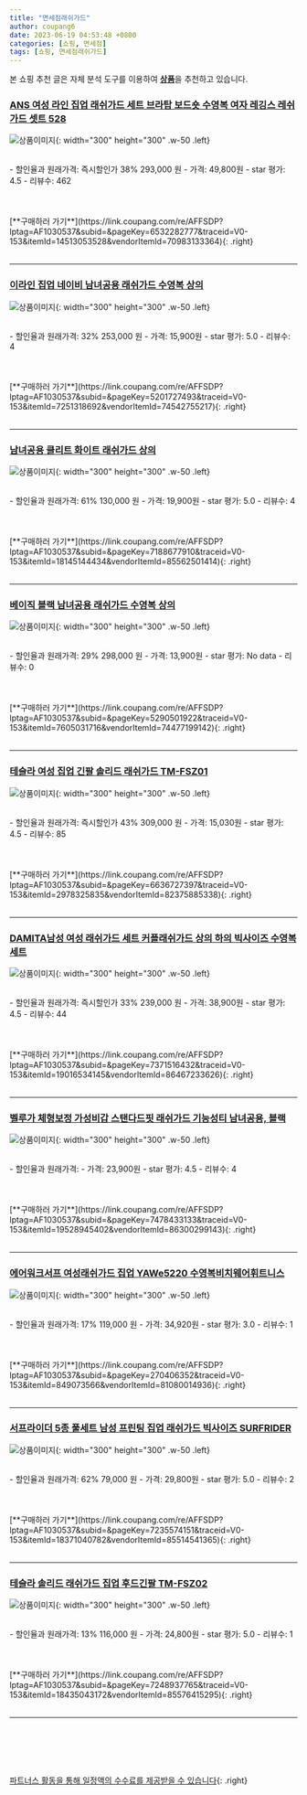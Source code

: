 ```yaml
---
title: "면세점래쉬가드"
author: coupang6
date: 2023-06-19 04:53:48 +0800
categories: [쇼핑, 면세점]
tags: [쇼핑, 면세점래쉬가드]
---
```


본 쇼핑 추천 글은 자체 분석 도구를 이용하여 [**상품**](https://link.coupang.com/a/bao1ui)을 추천하고 있습니다.

### [ANS 여성 라인 집업 래쉬가드 세트 브라탑 보드숏 수영복 여자 레깅스 레쉬가드 셋트 528](https://link.coupang.com/re/AFFSDP?lptag=AF1030537&subid=&pageKey=6532282777&traceid=V0-153&itemId=14513053528&vendorItemId=70983133364)

![상품이미지](https://thumbnail10.coupangcdn.com/thumbnails/remote/230x230ex/image/vendor_inventory/7689/f1593d8c5138439249592b476c727f7c964d9f079e94c4aee91144df55b8.jpg){: width="300" height="300" .w-50 .left}


<br>
- 할인율과 원래가격: 즉시할인가 38%  293,000   원
- 가격: 49,800원
- star 평가: 4.5
- 리뷰수: 462
<br>
<br>
<br>
<br>
[**구매하러 가기**](https://link.coupang.com/re/AFFSDP?lptag=AF1030537&subid=&pageKey=6532282777&traceid=V0-153&itemId=14513053528&vendorItemId=70983133364){: .right}
<br>
<br>

---

### [이라인 집업 네이비 남녀공용 래쉬가드 수영복 상의](https://link.coupang.com/re/AFFSDP?lptag=AF1030537&subid=&pageKey=5201727493&traceid=V0-153&itemId=7251318692&vendorItemId=74542755217)

![상품이미지](https://thumbnail7.coupangcdn.com/thumbnails/remote/230x230ex/image/vendor_inventory/890b/ebb33d81e231dfbfc02ede21634d542269566af648514d3daf28df09b377.jpg){: width="300" height="300" .w-50 .left}


<br>
- 할인율과 원래가격: 32%  253,000   원
- 가격: 15,900원
- star 평가: 5.0
- 리뷰수: 4
<br>
<br>
<br>
<br>
[**구매하러 가기**](https://link.coupang.com/re/AFFSDP?lptag=AF1030537&subid=&pageKey=5201727493&traceid=V0-153&itemId=7251318692&vendorItemId=74542755217){: .right}
<br>
<br>

---

### [남녀공용 클리트 화이트 래쉬가드 상의](https://link.coupang.com/re/AFFSDP?lptag=AF1030537&subid=&pageKey=7188677910&traceid=V0-153&itemId=18145144434&vendorItemId=85562501414)

![상품이미지](https://thumbnail6.coupangcdn.com/thumbnails/remote/230x230ex/image/vendor_inventory/b468/69cdaa625b40a47b615e9934f1d4229076a4dbc0b3a788c880061cb4c7e6.jpg){: width="300" height="300" .w-50 .left}


<br>
- 할인율과 원래가격: 61%  130,000   원
- 가격: 19,900원
- star 평가: 5.0
- 리뷰수: 4
<br>
<br>
<br>
<br>
[**구매하러 가기**](https://link.coupang.com/re/AFFSDP?lptag=AF1030537&subid=&pageKey=7188677910&traceid=V0-153&itemId=18145144434&vendorItemId=85562501414){: .right}
<br>
<br>

---

### [베이직 블랙 남녀공용 래쉬가드 수영복 상의](https://link.coupang.com/re/AFFSDP?lptag=AF1030537&subid=&pageKey=5290501922&traceid=V0-153&itemId=7605031716&vendorItemId=74477199142)

![상품이미지](https://thumbnail10.coupangcdn.com/thumbnails/remote/230x230ex/image/vendor_inventory/3d7d/5dcb507ef548faa9e6266b6a272b643ddba2568269d2fbf109434bd460a8.jpg){: width="300" height="300" .w-50 .left}


<br>
- 할인율과 원래가격: 29%  298,000   원
- 가격: 13,900원
- star 평가: No data
- 리뷰수: 0
<br>
<br>
<br>
<br>
[**구매하러 가기**](https://link.coupang.com/re/AFFSDP?lptag=AF1030537&subid=&pageKey=5290501922&traceid=V0-153&itemId=7605031716&vendorItemId=74477199142){: .right}
<br>
<br>

---

### [테슬라 여성 집업 긴팔 솔리드 래쉬가드 TM-FSZ01](https://link.coupang.com/re/AFFSDP?lptag=AF1030537&subid=&pageKey=6636727397&traceid=V0-153&itemId=2978325835&vendorItemId=82375885338)

![상품이미지](https://thumbnail7.coupangcdn.com/thumbnails/remote/230x230ex/image/vendor_inventory/67a4/df74adcd5da8b1d47568817556de289d4828fbad644d70cc6301dcd714b0.jpg){: width="300" height="300" .w-50 .left}


<br>
- 할인율과 원래가격: 즉시할인가 43%  309,000   원
- 가격: 15,030원
- star 평가: 4.5
- 리뷰수: 85
<br>
<br>
<br>
<br>
[**구매하러 가기**](https://link.coupang.com/re/AFFSDP?lptag=AF1030537&subid=&pageKey=6636727397&traceid=V0-153&itemId=2978325835&vendorItemId=82375885338){: .right}
<br>
<br>

---

### [DAMITA남성 여성 래쉬가드 세트 커플래쉬가드 상의 하의 빅사이즈 수영복 세트](https://link.coupang.com/re/AFFSDP?lptag=AF1030537&subid=&pageKey=7371516432&traceid=V0-153&itemId=19016534145&vendorItemId=86467233626)

![상품이미지](https://thumbnail6.coupangcdn.com/thumbnails/remote/230x230ex/image/vendor_inventory/044a/60a5a14ea1dff2dc042b6a6f0d6a11869c87d60671e0d3d81489465a133e.jpg){: width="300" height="300" .w-50 .left}


<br>
- 할인율과 원래가격: 즉시할인가 33%  239,000   원
- 가격: 38,900원
- star 평가: 4.5
- 리뷰수: 44
<br>
<br>
<br>
<br>
[**구매하러 가기**](https://link.coupang.com/re/AFFSDP?lptag=AF1030537&subid=&pageKey=7371516432&traceid=V0-153&itemId=19016534145&vendorItemId=86467233626){: .right}
<br>
<br>

---

### [벨루가 체형보정 가성비갑 스탠다드핏 래쉬가드 기능성티 남녀공용, 블랙](https://link.coupang.com/re/AFFSDP?lptag=AF1030537&subid=&pageKey=7478433133&traceid=V0-153&itemId=19528945402&vendorItemId=86300299143)

![상품이미지](https://thumbnail6.coupangcdn.com/thumbnails/remote/230x230ex/image/vendor_inventory/3941/56f522f99048ce2d23adf11121abded4bf9dfda0adacd945d280daa4db13.jpg){: width="300" height="300" .w-50 .left}


<br>
- 할인율과 원래가격: 
- 가격: 23,900원
- star 평가: 4.5
- 리뷰수: 4
<br>
<br>
<br>
<br>
[**구매하러 가기**](https://link.coupang.com/re/AFFSDP?lptag=AF1030537&subid=&pageKey=7478433133&traceid=V0-153&itemId=19528945402&vendorItemId=86300299143){: .right}
<br>
<br>

---

### [에어워크서프 여성래쉬가드 집업 YAWe5220 수영복비치웨어휘트니스](https://link.coupang.com/re/AFFSDP?lptag=AF1030537&subid=&pageKey=270406352&traceid=V0-153&itemId=849073566&vendorItemId=81080014936)

![상품이미지](https://thumbnail7.coupangcdn.com/thumbnails/remote/230x230ex/image/vendor_inventory/163b/bdb11949ad1a64ab735b56304d7c22979eda9612570786682aa1d6d68553.jpg){: width="300" height="300" .w-50 .left}


<br>
- 할인율과 원래가격: 17%  119,000   원
- 가격: 34,920원
- star 평가: 3.0
- 리뷰수: 1
<br>
<br>
<br>
<br>
[**구매하러 가기**](https://link.coupang.com/re/AFFSDP?lptag=AF1030537&subid=&pageKey=270406352&traceid=V0-153&itemId=849073566&vendorItemId=81080014936){: .right}
<br>
<br>

---

### [서프라이더 5종 풀세트 남성 프린팅 집업 래쉬가드 빅사이즈 SURFRIDER](https://link.coupang.com/re/AFFSDP?lptag=AF1030537&subid=&pageKey=7235574151&traceid=V0-153&itemId=18371040782&vendorItemId=85514541365)

![상품이미지](https://thumbnail9.coupangcdn.com/thumbnails/remote/230x230ex/image/vendor_inventory/f95c/cb7b173f5ba20217c0f86b65aef1a47d516c0e9af39408523a76a44c35e3.jpg){: width="300" height="300" .w-50 .left}


<br>
- 할인율과 원래가격: 62%  79,000   원
- 가격: 29,800원
- star 평가: 5.0
- 리뷰수: 2
<br>
<br>
<br>
<br>
[**구매하러 가기**](https://link.coupang.com/re/AFFSDP?lptag=AF1030537&subid=&pageKey=7235574151&traceid=V0-153&itemId=18371040782&vendorItemId=85514541365){: .right}
<br>
<br>

---

### [테슬라 솔리드 래쉬가드 집업 후드긴팔 TM-FSZ02](https://link.coupang.com/re/AFFSDP?lptag=AF1030537&subid=&pageKey=7248937765&traceid=V0-153&itemId=18435043172&vendorItemId=85576415295)

![상품이미지](https://thumbnail6.coupangcdn.com/thumbnails/remote/230x230ex/image/vendor_inventory/0c75/6b5d555b1fead3029b10f98cd44337a91d66214816a4b9e703e624b3d7a9.jpg){: width="300" height="300" .w-50 .left}


<br>
- 할인율과 원래가격: 13%  116,000   원
- 가격: 24,800원
- star 평가: 5.0
- 리뷰수: 1
<br>
<br>
<br>
<br>
[**구매하러 가기**](https://link.coupang.com/re/AFFSDP?lptag=AF1030537&subid=&pageKey=7248937765&traceid=V0-153&itemId=18435043172&vendorItemId=85576415295){: .right}
<br>
<br>

---
<br><br><br><br><br> [파트너스 활동을 통해 일정액의 수수료를 제공받을 수 있습니다](https://link.coupang.com/a/bao1ui){: .right}